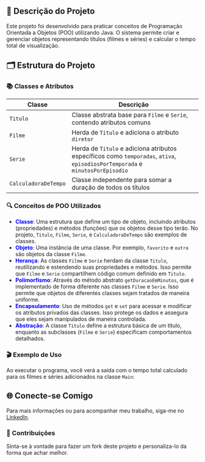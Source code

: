 ## 📄 Descrição do Projeto

Este projeto foi desenvolvido para praticar conceitos de Programação Orientada a Objetos (POO) utilizando Java. O sistema permite criar e gerenciar objetos representando títulos (filmes e séries) e calcular o tempo total de visualização.

## 🗂️ Estrutura do Projeto

### 📚 Classes e Atributos

| Classe | Descrição |
|--------|------------|
| `Titulo` | Classe abstrata base para `Filme` e `Serie`, contendo atributos comuns |
| `Filme`  | Herda de `Titulo` e adiciona o atributo `diretor` |
| `Serie`  | Herda de `Titulo` e adiciona atributos específicos como `temporadas`, `ativa`, `episodiosPorTemporada` e `minutosPorEpisodio` |
| `CalculadoraDeTempo` | Classe independente para somar a duração de todos os títulos |

### 🔍 Conceitos de POO Utilizados

- **<span style="color: blue;">Classe</span>**: Uma estrutura que define um tipo de objeto, incluindo atributos (propriedades) e métodos (funções) que os objetos desse tipo terão. No projeto, `Titulo`, `Filme`, `Serie`, e `CalculadoraDeTempo` são exemplos de classes.
- **<span style="color: blue;">Objeto</span>**: Uma instância de uma classe. Por exemplo, `favorito` e `outro` são objetos da classe `Filme`.
- **<span style="color: blue;">Herança</span>**: As classes `Filme` e `Serie` herdam da classe `Titulo`, reutilizando e estendendo suas propriedades e métodos. Isso permite que `Filme` e `Serie` compartilhem código comum definido em `Titulo`.
- **<span style="color: blue;">Polimorfismo</span>**: Através do método abstrato `getDuracaoEmMinutos`, que é implementado de forma diferente nas classes `Filme` e `Serie`. Isso permite que objetos de diferentes classes sejam tratados de maneira uniforme.
- **<span style="color: blue;">Encapsulamento</span>**: Uso de métodos `get` e `set` para acessar e modificar os atributos privados das classes. Isso protege os dados e assegura que eles sejam manipulados de maneira controlada.
- **<span style="color: blue;">Abstração</span>**: A classe `Titulo` define a estrutura básica de um título, enquanto as subclasses (`Filme` e `Serie`) especificam comportamentos detalhados.

### 🎬 Exemplo de Uso

Ao executar o programa, você verá a saída com o tempo total calculado para os filmes e séries adicionados na classe `Main`:

## 🌐 Conecte-se Comigo

Para mais informações ou para acompanhar meu trabalho, siga-me no [LinkedIn](https://www.linkedin.com).

### 🤝 Contribuições
Sinta-se à vontade para fazer um fork deste projeto e personaliza-lo da forma que achar melhor.
